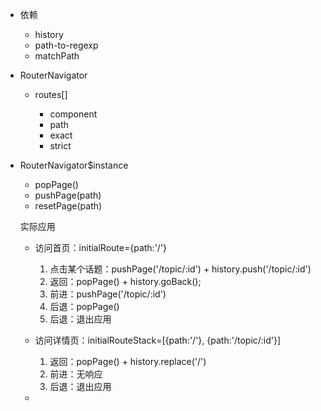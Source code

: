 - 依赖

  - history
  - path-to-regexp
  - matchPath

- RouterNavigator

  - routes[]

    - component
    - path
    - exact
    - strict

- RouterNavigator$instance

  - popPage()
  - pushPage(path)
  - resetPage(path)

  实际应用

  - 访问首页：initialRoute={path:'/'}
  
    1. 点击某个话题：pushPage('/topic/:id') + history.push('/topic/:id')
    2. 返回：popPage() + history.goBack();
    3. 前进：pushPage('/topic/:id')
    4. 后退：popPage()
    5. 后退：退出应用

  - 访问详情页：initialRouteStack=[{path:'/'}, {path:'/topic/:id'}]

    1. 返回：popPage() + history.replace('/')
    2. 前进：无响应
    3. 后退：退出应用

  - 
